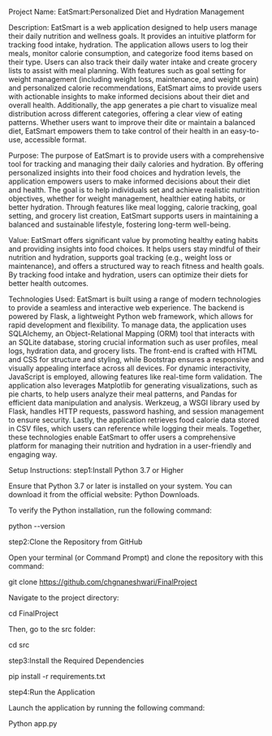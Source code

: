 Project Name:
EatSmart:Personalized Diet and Hydration Management

Description:
EatSmart is a web application designed to help users manage their daily nutrition and wellness goals. It provides an intuitive platform for tracking food intake, hydration. The application allows users to log their meals, monitor calorie consumption, and categorize food items based on their type. Users can also track their daily water intake and create grocery lists to assist with meal planning. With features such as goal setting for weight management (including weight loss, maintenance, and weight gain) and personalized calorie recommendations, EatSmart aims to provide users with actionable insights to make informed decisions about their diet and overall health. Additionally, the app generates a pie chart to visualize meal distribution across different categories, offering a clear view of eating patterns. Whether users want to improve their dite or maintain a balanced diet, EatSmart empowers them to take control of their health in an easy-to-use, accessible format.

Purpose:
The purpose of EatSmart is to provide users with a comprehensive tool for tracking and managing their daily calories and hydration. By offering personalized insights into their food choices and hydration levels, the application empowers users to make informed decisions about their diet and health. The goal is to help individuals set and achieve realistic nutrition objectives, whether for weight management, healthier eating habits, or better hydration. Through features like meal logging, calorie tracking, goal setting, and grocery list creation, EatSmart supports users in maintaining a balanced and sustainable lifestyle, fostering long-term well-being.

Value:
EatSmart offers significant value by promoting healthy eating habits and providing insights into food choices. It helps users stay mindful of their nutrition and hydration, supports goal tracking (e.g., weight loss or maintenance), and offers a structured way to reach fitness and health goals. By tracking food intake and hydration, users can optimize their diets for better health outcomes.

Technologies Used:
EatSmart is built using a range of modern technologies to provide a seamless and interactive web experience. The backend is powered by Flask, a lightweight Python web framework, which allows for rapid development and flexibility. To manage data, the application uses SQLAlchemy, an Object-Relational Mapping (ORM) tool that interacts with an SQLite database, storing crucial information such as user profiles, meal logs, hydration data, and grocery lists. The front-end is crafted with HTML and CSS for structure and styling, while Bootstrap ensures a responsive and visually appealing interface across all devices. For dynamic interactivity, JavaScript is employed, allowing features like real-time form validation. The application also leverages Matplotlib for generating visualizations, such as pie charts, to help users analyze their meal patterns, and Pandas for efficient data manipulation and analysis. Werkzeug, a WSGI library used by Flask, handles HTTP requests, password hashing, and session management to ensure security. Lastly, the application retrieves food calorie data stored in CSV files, which users can reference while logging their meals. Together, these technologies enable EatSmart to offer users a comprehensive platform for managing their nutrition and hydration in a user-friendly and engaging way.

Setup Instructions:
step1:Install Python 3.7 or Higher

Ensure that Python 3.7 or later is installed on your system. You can download it from the official website: Python Downloads.

To verify the Python installation, run the following command:

python --version

step2:Clone the Repository from GitHub

Open your terminal (or Command Prompt) and clone the repository with this command:

git clone https://github.com/chgnaneshwari/FinalProject

Navigate to the project directory:

cd FinalProject

Then, go to the src folder:

cd src


step3:Install the Required Dependencies

pip install -r requirements.txt

step4:Run the Application

Launch the application by running the following command:

Python app.py


